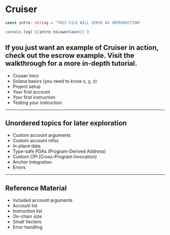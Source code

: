 # Cruiser

```ts
const intro: string = "THIS FILE WILL SERVE AS INTRODUCTION"

console.log(`${intro.toLowerCase()}`)
```

## If you just want an example of Cruiser in action, check out the escrow example. Visit the walkthrough for a more in-depth tutorial.

- Cruiser Intro
- Solana basics (you need to know x, y, z)
- Project setup
- Your first account
- Your first instruction
- Testing your instruction

---

## Unordered topics for later exploration

- Custom account arguments
- Custom account infos
- In-place data
- Type-safe PDAs (Program-Derived Address)
- Custom CPI (Cross-Program Invocation)
- Anchor Integration
- Errors

---

## Reference Material

- Included account arguments
- Account list
- Instruction list
- On-chain size
- Small Vectors
- Error handling
  